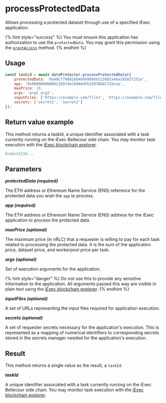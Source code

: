 # processProtectedData

Allows processing a protected dataset through use of a specified iExec application.

{% hint style="success" %}
You must ensure this application has authorization to use the `protectedData`. You may grant this permission using the [`grantAccess`](./grantaccess.md) method.
{% endhint %}


## Usage

```javascript
const taskid = await dataProtector.processProtectedData({
    protectedData: '0xA0Cf798816D4b9b9866b5330EEa46a18382f251e',
    app: '0x00000000000C2E074eC69A0dFb2997BA6C7d2e1e',
    maxPrice: 10,
    args: 'arg1 arg2',
    inputFiles: ['https://example.com/file1', 'https://example.com/file2'],
    secrets: ['secret1', 'secret2']
});
```

## Return value example

This method returns a taskId, a unique identifier associated with a task currently running on the iExec Bellecour side chain. You may monitor task execution with the [iExec blockchain explorer](https://explorer.iex.ec).

```javascript
0xabcd1234...
```

## Parameters

***protectedData (required)***

The ETH address or Ethereum Name Service (ENS) reference for the protected data you wish the `app` to process.

***app (required)***

The ETH address or Ethereum Name Service (ENS) address for the iExec application to process the protected data.

***maxPrice (optional)***

The maximum price (in nRLC) that a requester is willing to pay for each task related to processing the protected data. It is the sum of the application price, dataset price, and workerpool price per task.

***args (optional)***

Set of execution arguments for the application. 

{% hint style="danger" %}
Do not use this to provide any sensitive information to the application. All arguments passed this way are visible in plain text using the [iExec blockchain explorer](https://explorer.iex.ec).
{% endhint %}

***inputFiles (optional)***

A set of URLs representing the input files required for application execution.

***secrets (optional)***

A set of requester secrets necessary for the application's execution. This is represented as a mapping of numerical identifiers to corresponding secrets stored in the secrets manager needed for the application's execution.

## Result

This method returns a single value as the result, a `taskId`.

***taskId***

A unique identifier associated with a task currently running on the iExec Bellecour side chain. You may monitor task execution with the [iExec blockchain explorer](https://explorer.iex.ec).
